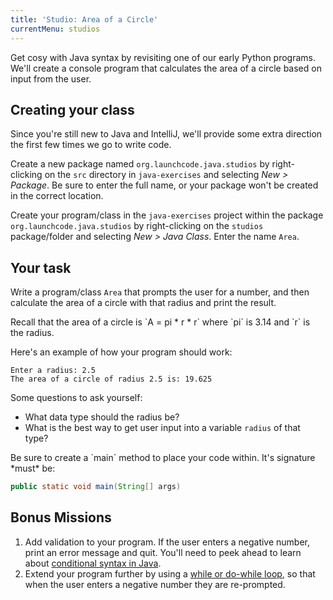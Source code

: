 ```yaml
---
title: 'Studio: Area of a Circle'
currentMenu: studios
---
```


Get cosy with Java syntax by revisiting one of our early Python programs. We'll create a console program that calculates the area of a circle based on input from the user.

## Creating your class

Since you're still new to Java and IntelliJ, we'll provide some extra direction the first few times we go to write code.

Create a new package named `org.launchcode.java.studios` by right-clicking on the `src` directory in `java-exercises` and selecting *New > Package*. Be sure to enter the full name, or your package won't be created in the correct location.

Create your program/class in the `java-exercises` project within the package `org.launchcode.java.studios` by right-clicking on the `studios` package/folder and selecting *New > Java Class*. Enter the name `Area`.

## Your task

Write a program/class `Area` that prompts the user for a number, and then calculate the area of a circle with that radius and print the result.

<aside class="aside-note" markdown="1">
Recall that the area of a circle is `A = pi * r * r` where `pi` is 3.14 and `r` is the radius.
</aside>

Here's an example of how your program should work:

```nohighlight
Enter a radius: 2.5
The area of a circle of radius 2.5 is: 19.625
```

Some questions to ask yourself:
- What data type should the radius be?
- What is the best way to get user input into a variable `radius` of that type?

<aside class="aside-warning" markdown="1">
Be sure to create a `main` method to place your code within. It's signature *must* be:

```java
public static void main(String[] args)
```
</aside>

## Bonus Missions

1. Add validation to your program. If the user enters a negative number, print an error message and quit. You'll need to peek ahead to learn about [conditional syntax in Java](../../java4python/control-flow/#conditionals).
2. Extend your program further by using a [while or do-while loop](http://docs.oracle.com/javase/tutorial/java/nutsandbolts/while.html), so that when the user enters a negative number they are re-prompted.
